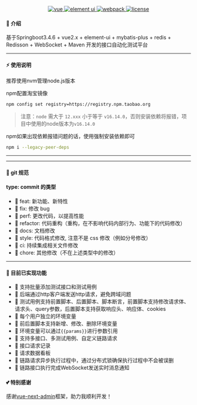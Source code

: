 <div align="center">
	<p align="center">
		<a href="https://cn.vuejs.org/" target="_blank">
			<img src="https://img.shields.io/badge/vue.js-vue2.x-green" alt="vue">
		</a>
		<a href="https://element.eleme.cn/#/zh-CN/component/changelog" target="_blank">
			<img src="https://img.shields.io/badge/element--ui-%3E2.15.6-blue" alt="element ui">
		</a>
		<a href="https://v4.webpack.docschina.org/concepts/" target="_blank">
		  <img src="https://img.shields.io/badge/webpack-%3E1.0.0-success" alt="webpack">
		</a>
		<a href="https://gitee.com/lyt-top/vue-next-admin/blob/vue-prev-admin/LICENSE" target="_blank">
		  <img src="https://img.shields.io/badge/license-MIT-yellow" alt="license">
		</a>
	</p>
</div>

#### 🌈 介绍
基于Springboot3.4.6 + vue2.x + element-ui + mybatis-plus + redis + Redisson + WebSocket + Maven 开发的接口自动化测试平台

---
#### ⚡ 使用说明
推荐使用nvm管理node.js版本

npm配置淘宝镜像
```bash
npm config set registry=https://registry.npm.taobao.org
```
> 注意：`node` 需大于 `12.xxx` 小于等于 `v16.14.0`，否则安装依赖将报错，项目中使用的node版本为`v16.14.0`

npm如果出现依赖报错问题的话，使用强制安装依赖即可
```bash
npm i --legacy-peer-deps
```
---

---
#### 🌈 git 规范
#### type: commit 的类型

- 🎯 feat: 新功能、新特性
- 🎯 fix: 修改 bug
- 🎯 perf: 更改代码，以提高性能
- 🎯 refactor: 代码重构（重构，在不影响代码内部行为、功能下的代码修改）
- 🎯 docs: 文档修改
- 🎯 style: 代码格式修改, 注意不是 css 修改（例如分号修改）
- 🎯 ci: 持续集成相关文件修改
- 🎯 chore: 其他修改（不在上述类型中的修改）
---

#### 🎉 目前已实现功能

- 💯  支持批量添加测试接口和测试用例
- 💯 后端通过http客户端发送http请求，避免跨域问题
- 💯  测试用例支持前置脚本、后置脚本、脚本断言，前置脚本支持修改请求体、请求头、query参数，后置脚本支持获取响应头、响应体、cookies
- 💯  每个用户独立的环境变量
- 💯  前后置脚本支持新增、修改、删除环境变量
- 💯  环境变量可以通过`{{params}}`进行参数引用
- 💯  支持多接口、多测试用例、自定义链路请求
- 💯  接口请求记录
- 💯  请求数据看板
- 💯  链路请求异步执行过程中，通过分布式锁确保执行过程中不会被误删
- 💯  链路接口执行完成WebSocket发送实时消息通知

#### 💕 特别感谢
感谢<a target="_blank" href="https://github.com/lyt-Top/vue-next-admin">vue-next-admin</a>框架，助力我顺利开发！